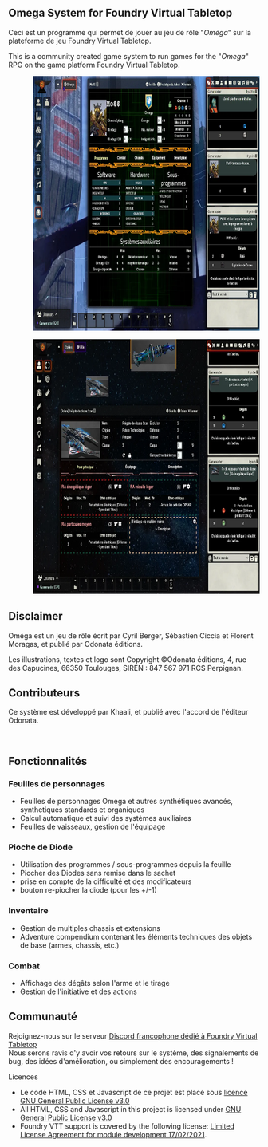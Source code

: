<h2>Omega System for Foundry Virtual Tabletop</h2>

<p>Ceci est un programme qui permet de jouer au jeu de rôle "<em>Oméga</em>" sur la plateforme de jeu Foundry Virtual Tabletop.</p>

<p>This is a community created game system to run games for the "<em>Omega</em>" RPG on the game platform Foundry Virtual Tabletop.</p>

<p style="margin-left: 10%;"> <img src="https://raw.githubusercontent.com/Khaali-dev/omega/master/assets/image/interface.webp" alt="" width="700" height="511" /></p>

<p style="margin-left: 10%;"> <img src="https://raw.githubusercontent.com/Khaali-dev/omega/master/assets/image/espace.webp" alt="" width="700" height="511" /></p>

<h2>Disclaimer</h2>
<p>Oméga est un jeu de rôle écrit par Cyril Berger, Sébastien Ciccia et Florent Moragas, et publié par Odonata éditions.</p>
<p>Les illustrations, textes et logo sont Copyright ©Odonata éditions, 4, rue des Capucines, 66350 Toulouges, SIREN : 847 567 971 RCS Perpignan.</p>

<h2>Contributeurs</h2>
<p>Ce système est développé par Khaali, et publié avec l'accord de l'éditeur Odonata.</p>
​<h2>Fonctionnalités</h2>
<h3>Feuilles de personnages</h3>
<ul><li>Feuilles de personnages Omega et autres synthétiques avancés, synthetiques standards et organiques</li>
<li>Calcul automatique et suivi des systèmes auxiliaires</li>
<li>Feuilles de vaisseaux, gestion de l'équipage</li></ul>
<h3>Pioche de Diode</h3>
<ul><li>Utilisation des programmes / sous-programmes depuis la feuille</li>
<li>Piocher des Diodes sans remise dans le sachet</li>
<li>prise en compte de la difficulté et des modificateurs</li>
<li>bouton re-piocher la diode (pour les +/-1)</li></ul>
<h3>Inventaire</h3>
<ul><li>Gestion de multiples chassis et extensions</li>
<li>Adventure compendium contenant les éléments techniques des objets de base (armes, chassis, etc.)</li></ul>
<h3>Combat</h3>
<ul><li>Affichage des dégâts selon l'arme et le tirage</li>
<li>Gestion de l'initiative et des actions</li></ul>
<h2>Communauté</h2>
<p>Rejoignez-nous sur le serveur <a href="https://discord.com/invite/pPSDNJk">Discord francophone dédié à Foundry Virtual Tabletop</a><br />
Nous serons ravis d'y avoir vos retours sur le système, des signalements de bug, des idées d'amélioration, ou simplement des encouragements !</p>
</h2>Licences</h2><p><ul>
<li>Le code HTML, CSS et Javascript de ce projet est placé sous <a href="https://choosealicense.com/licenses/gpl-3.0/">licence GNU General Public License v3.0</a></li>
<li>All HTML, CSS and Javascript in this project is licensed under <a href="https://choosealicense.com/licenses/gpl-3.0/">GNU General Public License v3.0</a></li>
<li>Foundry VTT support is covered by the following license: <a href="https://foundryvtt.com/article/license/">Limited License Agreement for module development 17/02/2021</a>.</li>
</ul></p>

